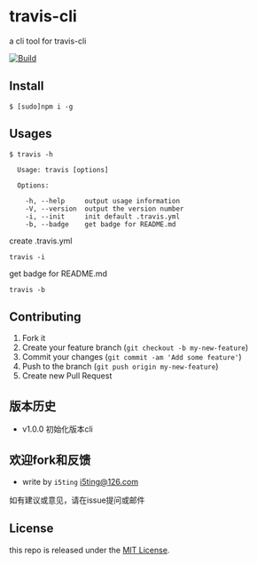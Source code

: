 # travis-cli

a cli tool for travis-cli 

[![Build](https://travis-ci.org/i5ting/travis-cli.svg?branch=master)](https://travis-ci.org/i5ting/travis-cli)

## Install

```
$ [sudo]npm i -g 
```

## Usages

```
$ travis -h

  Usage: travis [options]

  Options:

    -h, --help     output usage information
    -V, --version  output the version number
    -i, --init     init default .travis.yml
    -b, --badge    get badge for README.md
```

create .travis.yml

```
travis -i
```

get badge for README.md


```
travis -b
```

## Contributing

1. Fork it
2. Create your feature branch (`git checkout -b my-new-feature`)
3. Commit your changes (`git commit -am 'Add some feature'`)
4. Push to the branch (`git push origin my-new-feature`)
5. Create new Pull Request

## 版本历史

- v1.0.0 初始化版本cli

## 欢迎fork和反馈

- write by `i5ting` i5ting@126.com

如有建议或意见，请在issue提问或邮件

## License

this repo is released under the [MIT
License](http://www.opensource.org/licenses/MIT).
